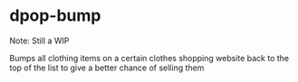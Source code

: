 # dpop-bump
Note: Still a WIP

Bumps all clothing items on a certain clothes shopping website back to the top of the list to give a better chance of selling them
